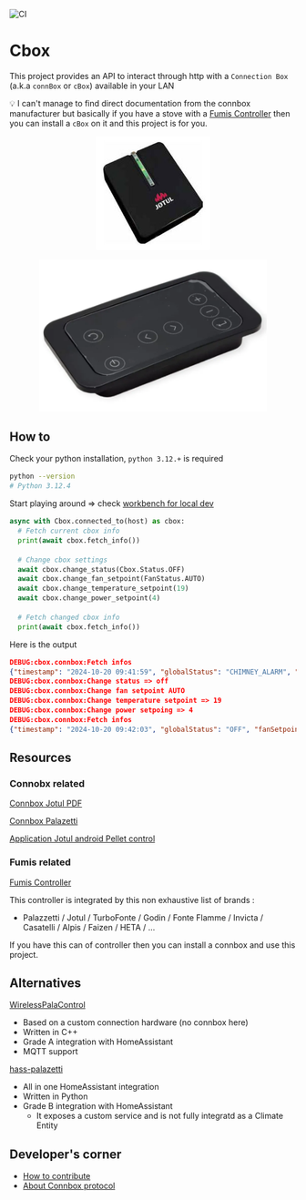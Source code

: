 ![CI](https://github.com/sdaclin/cbox/actions/workflows/ci.yml/badge.svg?event=push)

# Cbox

This project provides an API to interact through http with a `Connection Box` (a.k.a `connBox` or `cBox`) available in your LAN

:bulb: I can't manage to find direct documentation from the connbox manufacturer but basically if you have a stove with a [Fumis Controller](https://fumis.si/en/about-fumis/fumis-combustion-controllers/fumis-alpha) then you can install a `cBox` on it and this project is for you.

<p align="center">
  <img src="doc/image/cbox.jpg" alt="cBox"/>
</p>
<p align="center">
  <img src="doc/image/fumis-alpha.png" alt="fumis-alpha control panel" width=400px/>
</p>

## How to

Check your python installation, `python 3.12.+` is required

```sh
python --version
# Python 3.12.4
```

Start playing around => check [workbench for local dev](workbench_for_local_dev.py)

```python
async with Cbox.connected_to(host) as cbox:
  # Fetch current cbox info
  print(await cbox.fetch_info())

  # Change cbox settings
  await cbox.change_status(Cbox.Status.OFF)
  await cbox.change_fan_setpoint(FanStatus.AUTO)
  await cbox.change_temperature_setpoint(19)
  await cbox.change_power_setpoint(4)

  # Fetch changed cbox info
  print(await cbox.fetch_info())
```

Here is the output

```json
DEBUG:cbox.connbox:Fetch infos
{"timestamp": "2024-10-20 09:41:59", "globalStatus": "CHIMNEY_ALARM", "fanSetpoint": "SPEED_1", "powerSetpoint": 1, "temperatureSetpoint": 23, "temperature1": 18.2, "temperature2": 0, "temperature3": 27, "temperature4": 0, "temperature5": 19, "firmwareDate": "2023-07-26", "firmwareVersion": 48}
DEBUG:cbox.connbox:Change status => off
DEBUG:cbox.connbox:Change fan setpoint AUTO
DEBUG:cbox.connbox:Change temperature setpoint => 19
DEBUG:cbox.connbox:Change power setpoing => 4
DEBUG:cbox.connbox:Fetch infos
{"timestamp": "2024-10-20 09:42:03", "globalStatus": "OFF", "fanSetpoint": "AUTO", "powerSetpoint": 4, "temperatureSetpoint": 19, "temperature1": 18.2, "temperature2": 0, "temperature3": 27, "temperature4": 0, "temperature5": 19, "firmwareDate": "2023-07-26", "firmwareVersion": 48}
```

## Resources

### Connobx related

[Connbox Jotul PDF](https://www.jotul.fr/sites/french/files/products/MANUAL_PELLET_CONNEXION_BOX_FR_DE_NL_ES_EN_IT_PL_P02.pdf)

[Connbox Palazetti](https://www.palazzetti-boutique-lyon.fr/nouveautes/la-nouvelle-connection-box-palazzetti/)

[Application Jotul android Pellet control](https://www.jotul.fr/sites/french/files/products/MANUAL_PELLET_CONNEXION_BOX_FR_DE_NL_ES_EN_IT_PL_P02.pdf)

### Fumis related

[Fumis Controller](https://fumis.si/en/about-fumis/fumis-combustion-controllers/fumis-alpha)

This controller is integrated by this non exhaustive list of brands :

* Palazzetti / Jotul / TurboFonte / Godin / Fonte Flamme / Invicta / Casatelli / Alpis / Faizen / HETA / ...

If you have this can of controller then you can install a connbox and use this project.

## Alternatives

[WirelessPalaControl](https://github.com/Domochip/WirelessPalaControl)

* Based on a custom connection hardware (no connbox here)
* Written in C++
* Grade A integration with HomeAssistant
* MQTT support

[hass-palazetti](https://github.com/Vost3/hass-palazzetti)

* All in one HomeAssistant integration
* Written in Python
* Grade B integration with HomeAssistant
  * It exposes a custom service and is not fully integratd as a Climate Entity

## Developer's corner

* [How to contribute](doc/contributing.md)
* [About Connbox protocol](doc/cboxProtcol.md)
